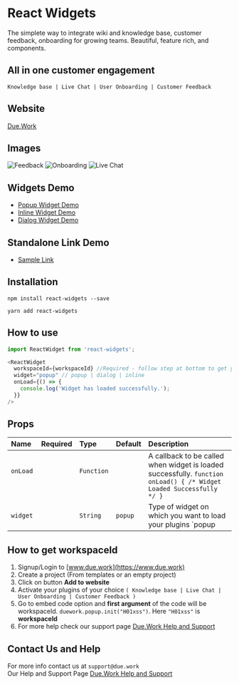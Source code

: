 # React Widgets

The simplete way to integrate wiki and knowledge base, customer feedback, onboarding for growing teams. Beautiful, feature rich, and components.

## All in one customer engagement

`Knowledge base | Live Chat | User Onboarding | Customer Feedback`

## Website

[Due.Work](https://www.due.work)

## Images

![Feedback](https://www.due.work/home/Feedback.png)
![Onboarding](https://www.due.work/home/onboarding.png)
![Live Chat](https://www.due.work/home/Live_Chat.png)

## Widgets Demo

- [Popup Widget Demo](https://www.due.work/use-cases/samples/popup.html)
- [Inline Widget Demo](https://www.due.work/use-cases/samples/inline.html)
- [Dialog Widget Demo](https://www.due.work/use-cases/samples/dialog.html)

## Standalone Link Demo

- [Sample Link](https://www.due.work/u/lsnWIg3c3G/help-and-support/lsnWIg3c3G)

## Installation

```
npm install react-widgets --save
```

```
yarn add react-widgets
```

## How to use

```js
import ReactWidget from 'react-widgets';
```

```js
<ReactWidget
  workspaceId={workspaceId} //Required - follow step at bottom to get your workspaceId
  widget="popup" // popup | dialog | inline
  onLoad={() => {
    console.log('Widget has loaded successfully.');
  }}
/>
```

## Props

| Name           | Required | Type         | Default   | Description                                                                                                          |
| :------------- | :------- | :----------- | :-------- | :------------------------------------------------------------------------------------------------------------------- |
| `onLoad`       |          | `Function`   |           | A callback to be called when widget is loaded successfully. `function onLoad() { /* Widget Loaded Successfully */ }` |
| `widget`       |          | `String`     | `popup`   | Type of widget on which you want to load your plugins `popup|dialog|inline`                                          |

## How to get workspaceId

1. Signup/Login to [www.due.work](https://www.due.work)
2. Create a project (From templates or an empty project)
3. Click on button **Add to website**
4. Activate your plugins of your choice `( Knowledge base | Live Chat | User Onboarding | Customer Feedback )`
5. Go to embed code option and **first argument** of the code will be workspaceId. `duework.popup.init("H01xss")`. Here `"H01xss"` is **workspaceId**
6. For more help check our support page [Due.Work Help and Support](https://www.due.work/u/lsnWIg3c3G/add-to-website/9jAXYrUTb)

## Contact Us and Help

For more info contact us at `support@due.work`  
Our Help and Support Page [Due.Work Help and Support](https://www.due.work/u/lsnWIg3c3G/add-to-website/9jAXYrUTb)
